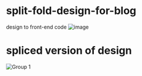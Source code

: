 # split-fold-design-for-blog
design to front-end code
![image](https://user-images.githubusercontent.com/92162125/211013470-82173a35-16d6-493b-bd17-d27e164120b8.png)



# spliced version of design
![Group 1](https://user-images.githubusercontent.com/92162125/211013692-690cbf9d-4b01-4336-bbe3-8094095723d7.png)
